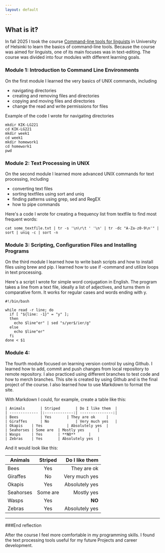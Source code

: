 ```yaml
---
layout: default
---
```


## What is it?

In fall 2025 I took the course [Command-line tools for linguists](https://studies.helsinki.fi/kurssit/opintojakso/otm-92ee484e-456b-409f-a397-d9d2b6e40a2f/KIK-LG221) in University of Helsinki to learn the basics of command-line tools. Because the course was aimed for linguists, one of its main focuses was in text-editing. The course was divided into four modules with different learning goals. 

### Module 1: Introduction to Command Line Environments

On the first module I learned the very basics of UNIX commands, including
- navigating directories
- creating and removing files and directories
- copying and moving files and directories
- change the read and write permissions for files

Example of the code I wrote for navigating directories
```
mkdir KIK-LG221
cd KIK-LG221
mkdir week1
cd week1
mkdir homework1
cd homework1
pwd
```
 
### Module 2: Text Processing in UNIX

On the second module I learned more advanced UNIX commands for text processing, including
- converting text files
- sorting textfiles using sort and uniq
- finding patterns using grep, sed and RegEX
- how to pipe commands

Here's a code I wrote for creating a frequency list from textfile to find most frequent words:

```
cat some_textfile.txt | tr -s '\n\r\t ' '\n' | tr -dc "A-Za-z0-9\n'" | sort | uniq -c | sort -n
```


### Module 3: Scripting, Configuration Files and Installing Programs


On the third module I learned how to write bash scripts and how to install files using brew and pip. I learned how to use if -command and utilize loops in text processing.

Here's a script I wrote for simple word conjugation in English. The program takes a line from a text file, ideally a list of adjectives, and turns them in comparative form. It works for regular cases and words ending with y.
```
#!/bin/bash

while read -r line; do
  if [ "${line: -1}" = "y" ];
  then
    echo $line"er" | sed "s/yer$/ier/g" 
  else
    echo $line"er"
  fi
done < $1
```

### Module 4:

The fourth module focused on learning version control by using Github. I learned how to add, commit and push changes from local repository to remote repository. I also practiced using different branches to test code and how to merch branches. This site is created by using Github and is the final project of the course. I also learned how to use Markdown to format the site.

With Markdown I could, for example, create a table like this:
```
| Animals       | Striped       | Do I like them  |
| ------------- |:-------------:| ---------------:|
| Bees	        | Yes		| They are ok     |
| Giraffes      | No	        | Very much yes   |
| Okapis	| Yes	     	| Absolutely yes  |
| Seahorses	| Some are	| Mostly yes      |
| Wasps		| Yes		| **NO**	  |
| Zebras	| Yes		| Absolutely yes  |
```
And it would look like this:

| Animals       | Striped       | Do I like them  |
| ------------- |:-------------:| ---------------:|
| Bees	        | Yes		| They are ok     |
| Giraffes      | No	        | Very much yes   |
| Okapis	| Yes	     	| Absolutely yes  |
| Seahorses	| Some are	| Mostly yes      |
| Wasps		| Yes		| **NO**	  |
| Zebras	| Yes		| Absolutely yes  |

___

###End reflection

After the course I feel more comfortable in my programming skills. I found the text processing tools useful for my future
Projects and career development. 